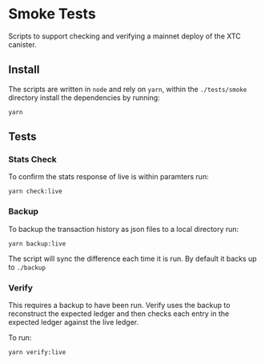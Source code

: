 # Smoke Tests

Scripts to support checking and verifying a mainnet deploy of the XTC canister.

## Install

The scripts are written in `node` and rely on `yarn`, within the `./tests/smoke` directory install the dependencies by running:

```shell
yarn
```

## Tests

### Stats Check

To confirm the stats response of live is within paramters run:

```shell
yarn check:live
```

### Backup

To backup the transaction history as json files to a local directory run:

```shell
yarn backup:live
```

The script will sync the difference each time it is run. By default it backs up to `./backup`


### Verify

This requires a backup to have been run. Verify uses the backup to reconstruct the expected ledger and then checks each entry in the expected ledger against the live ledger.

To run:

```shell
yarn verify:live
```
